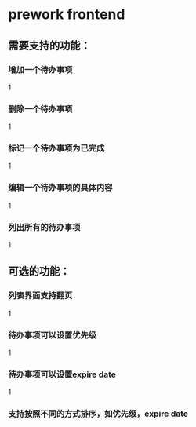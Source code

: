 # prework frontend

## 需要支持的功能：

### 增加一个待办事项
1

### 删除一个待办事项
1

### 标记一个待办事项为已完成
1

### 编辑一个待办事项的具体内容
1

### 列出所有的待办事项
1


## 可选的功能：

### 列表界面支持翻页
1
### 待办事项可以设置优先级
1

### 待办事项可以设置expire date
1

### 支持按照不同的方式排序，如优先级，expire date
